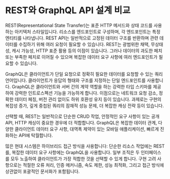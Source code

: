 # REST와 GraphQL API 설계 비교

REST(Representational State Transfer)는 표준 HTTP 메서드와 상태 코드를 사용하는 아키텍처 스타일입니다. 리소스를 엔드포인트로 구성하며, 각 엔드포인트는 특정 엔티티를 나타냅니다. REST API는 일반적으로 고정된 데이터 구조를 반환하며 관련 데이터를 수집하기 위해 여러 요청이 필요할 수 있습니다. REST는 광범위한 채택, 무상태성, 캐시 가능성, HTTP 표준 활용 등의 이점이 있습니다. 그러나 데이터의 과도한 페치 또는 부족한 페치로 이어질 수 있으며 복잡한 데이터 요구 사항에 여러 엔드포인트가 필요할 수 있습니다.

GraphQL은 클라이언트가 단일 요청으로 정확히 필요한 데이터를 요청할 수 있는 쿼리 언어입니다. 클라이언트가 응답의 형태와 구조를 지정하는 단일 엔드포인트를 사용합니다. GraphQL은 클라이언트와 서버 간의 계약 역할을 하는 강력한 타입 스키마를 제공하여 강력한 인트로스펙션 기능을 가능하게 합니다. 이점으로는 네트워크 요청 감소, 정확한 데이터 페칭, 버전 관리 없이도 하위 호환성 유지 등이 있습니다. 과제로는 구현의 복잡성 증가, 깊게 중첩된 쿼리의 잠재적 성능 문제, 더 복잡한 캐싱 전략 등이 있습니다.

선택할 때, REST는 일반적으로 단순한 CRUD 작업, 안정적인 요구 사항이 있는 공개 API, HTTP 캐싱이 중요한 경우에 더 적합합니다. GraphQL은 복잡한 데이터 관계, 다양한 클라이언트 데이터 요구 사항, 대역폭 제약이 있는 모바일 애플리케이션, 빠르게 진화하는 API에 탁월합니다.

많은 현대 시스템은 하이브리드 접근 방식을 사용합니다: 단순한 리소스 작업에는 REST를, 복잡한 데이터 요구 사항에는 GraphQL을 사용합니다. 일부 조직은 두 인터페이스를 모두 노출하여 클라이언트가 가장 적합한 것을 선택할 수 있게 합니다. 구현 고려 사항으로는 적절한 오류 처리, 인증 메커니즘, 속도 제한, 성능 최적화, 그리고 접근 방식에 상관없이 포괄적인 문서화가 포함됩니다.